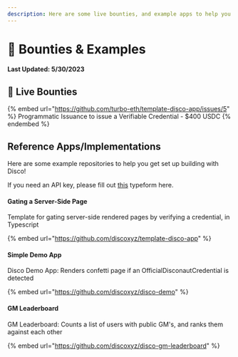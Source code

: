 ```yaml
---
description: Here are some live bounties, and example apps to help you get started.
---
```


# 🎯 Bounties & Examples

#### Last Updated: 5/30/2023&#x20;

## :dart: Live Bounties

{% embed url="https://github.com/turbo-eth/template-disco-app/issues/5" %}
Programmatic Issuance to issue a Verifiable Credential - $400 USDC
{% endembed %}

## Reference Apps/Implementations

Here are some example repositories to help you get set up building with Disco!&#x20;

If you need an API key, please fill out [this](https://discoxyz.typeform.com/requestapi) typeform here.

#### Gating a Server-Side Page

Template for gating server-side rendered pages by verifying a credential, in Typescript

{% embed url="https://github.com/discoxyz/template-disco-app" %}

#### Simple Demo App

Disco Demo App: Renders confetti page if an OfficialDisconautCredential is detected

{% embed url="https://github.com/discoxyz/disco-demo" %}

#### GM Leaderboard

GM Leaderboard: Counts a list of users with public GM's, and ranks them against each other

{% embed url="https://github.com/discoxyz/disco-gm-leaderboard" %}





